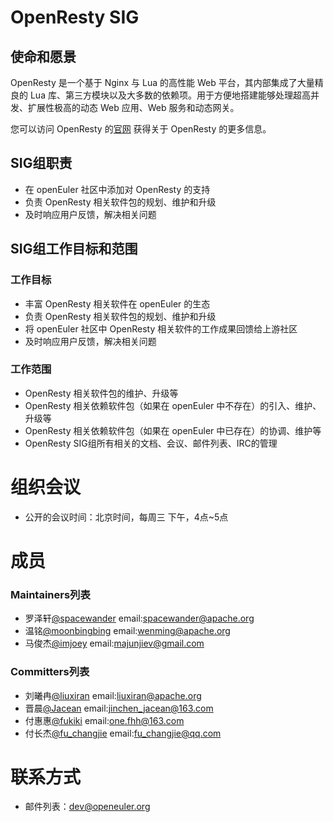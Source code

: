 # OpenResty SIG

## 使命和愿景

OpenResty 是一个基于 Nginx 与 Lua 的高性能 Web 平台，其内部集成了大量精良的 Lua 库、第三方模块以及大多数的依赖项。用于方便地搭建能够处理超高并发、扩展性极高的动态 Web 应用、Web 服务和动态网关。

您可以访问 OpenResty 的[官网](https://openresty.org/) 获得关于 OpenResty 的更多信息。

## SIG组职责

- 在 openEuler 社区中添加对 OpenResty 的支持
- 负责 OpenResty 相关软件包的规划、维护和升级
- 及时响应用户反馈，解决相关问题

## SIG组工作目标和范围

### 工作目标

- 丰富 OpenResty 相关软件在 openEuler 的生态
- 负责 OpenResty 相关软件包的规划、维护和升级
- 将 openEuler 社区中 OpenResty 相关软件的工作成果回馈给上游社区
- 及时响应用户反馈，解决相关问题


### 工作范围

- OpenResty 相关软件包的维护、升级等
- OpenResty 相关依赖软件包（如果在 openEuler 中不存在）的引入、维护、升级等
- OpenResty 相关依赖软件包（如果在 openEuler 中已存在）的协调、维护等
- OpenResty SIG组所有相关的文档、会议、邮件列表、IRC的管理

# 组织会议

- 公开的会议时间：北京时间，每周三 下午，4点~5点


# 成员

### Maintainers列表
- 罗泽轩[@spacewander](https://gitee.com/spacewander) email:spacewander@apache.org
- 温铭[@moonbingbing](https://gitee.com/moonbingbing) email:wenming@apache.org
- 马俊杰[@imjoey](https://gitee.com/imjoey) email:majunjiev@gmail.com


### Committers列表
- 刘曦冉[@liuxiran](https://gitee.com/liuxiran) email:liuxiran@apache.org
- 晋晨[@Jacean](https://gitee.com/Jacean) email:jinchen_jacean@163.com
- 付惠惠[@fukiki](https://gitee.com/fukiki) email:one.fhh@163.com
- 付长杰[@fu_changjie](https://gitee.com/fu_changjie) email:fu_changjie@qq.com

# 联系方式

- 邮件列表：dev@openeuler.org
